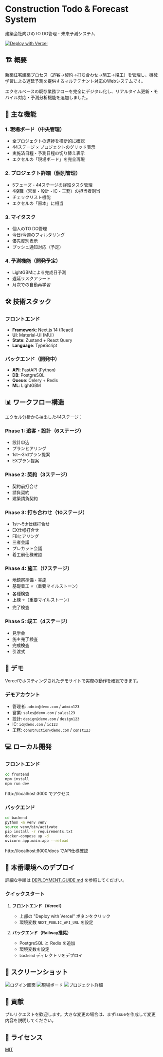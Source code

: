 # Construction Todo & Forecast System

建築会社向けのTO DO管理・未来予測システム

[![Deploy with Vercel](https://vercel.com/button)](https://vercel.com/new/clone?repository-url=https://github.com/kosuke-kagatsume/construction-todo-system&root-directory=frontend)

## 🏗️ 概要

新築住宅建築プロセス（追客→契約→打ち合わせ→施工→竣工）を管理し、機械学習による遅延予測を提供するマルチテナント対応のWebシステムです。

エクセルベースの既存業務フローを完全にデジタル化し、リアルタイム更新・モバイル対応・予測分析機能を追加しました。

## 🎯 主な機能

### 1. 現場ボード（中央管理）
- 全プロジェクトの進捗を横断的に確認
- 44ステージ × プロジェクトのグリッド表示
- 実施済日程・予測日程の切り替え表示
- エクセルの「現場ボード」を完全再現

### 2. プロジェクト詳細（個別管理）
- 5フェーズ・44ステージの詳細タスク管理
- 4役職（営業・設計・IC・工務）の担当者割当
- チェックリスト機能
- エクセルの「原本」に相当

### 3. マイタスク
- 個人のTO DO管理
- 今日/今週のフィルタリング
- 優先度別表示
- プッシュ通知対応（予定）

### 4. 予測機能（開発予定）
- LightGBMによる完成日予測
- 遅延リスクアラート
- 月次での自動再学習

## 🛠️ 技術スタック

### フロントエンド
- **Framework**: Next.js 14 (React)
- **UI**: Material-UI (MUI)
- **State**: Zustand + React Query
- **Language**: TypeScript

### バックエンド（開発中）
- **API**: FastAPI (Python)
- **DB**: PostgreSQL
- **Queue**: Celery + Redis
- **ML**: LightGBM

## 📊 ワークフロー構造

エクセル分析から抽出した44ステージ：

### Phase 1: 追客・設計（6ステージ）
- 設計申込
- プランヒアリング
- 1st〜3rdプラン提案
- EXプラン提案

### Phase 2: 契約（3ステージ）
- 契約前打合せ
- 請負契約
- 建築請負契約

### Phase 3: 打ち合わせ（10ステージ）
- 1st〜5th仕様打合せ
- EX仕様打合せ
- FBヒアリング
- 三者会議
- プレカット会議
- 着工前仕様確認

### Phase 4: 施工（17ステージ）
- 地鎮祭準備・実施
- 基礎着工 ⭐️（重要マイルストーン）
- 各種検査
- 上棟 ⭐️（重要マイルストーン）
- 完了検査

### Phase 5: 竣工（4ステージ）
- 見学会
- 施主完了検査
- 完成検査
- 引渡式

## 🚀 デモ

Vercelでホスティングされたデモサイトで実際の動作を確認できます。

### デモアカウント
- 管理者: `admin@demo.com` / `admin123`
- 営業: `sales@demo.com` / `sales123`
- 設計: `design@demo.com` / `design123`
- IC: `ic@demo.com` / `ic123`
- 工務: `construction@demo.com` / `const123`

## 💻 ローカル開発

### フロントエンド

```bash
cd frontend
npm install
npm run dev
```

http://localhost:3000 でアクセス

### バックエンド

```bash
cd backend
python -m venv venv
source venv/bin/activate
pip install -r requirements.txt
docker-compose up -d
uvicorn app.main:app --reload
```

http://localhost:8000/docs でAPI仕様確認

## 📱 本番環境へのデプロイ

詳細な手順は [DEPLOYMENT_GUIDE.md](./DEPLOYMENT_GUIDE.md) を参照してください。

### クイックスタート

1. **フロントエンド（Vercel）**
   - 上部の "Deploy with Vercel" ボタンをクリック
   - 環境変数 `NEXT_PUBLIC_API_URL` を設定

2. **バックエンド（Railway推奨）**
   - PostgreSQL と Redis を追加
   - 環境変数を設定
   - `backend` ディレクトリをデプロイ

## 📱 スクリーンショット

![ログイン画面](https://via.placeholder.com/800x400?text=Login+Screen)
![現場ボード](https://via.placeholder.com/800x400?text=Construction+Board)
![プロジェクト詳細](https://via.placeholder.com/800x400?text=Project+Detail)

## 🤝 貢献

プルリクエストを歓迎します。大きな変更の場合は、まずissueを作成して変更内容を説明してください。

## 📄 ライセンス

[MIT](LICENSE)